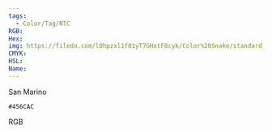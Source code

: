 ```yaml
---
tags:
  - Color/Tag/NTC
RGB:
Hex:
img: https://filedn.com/l0hpzxl1f01yT7GHxtF8cyk/Color%20Snake/standard_csv_to_svg/%23/456CAC.svg
CMYK:
HSL:
Name:
---
```

San Marino
```palette
#456CAC
```
RGB
